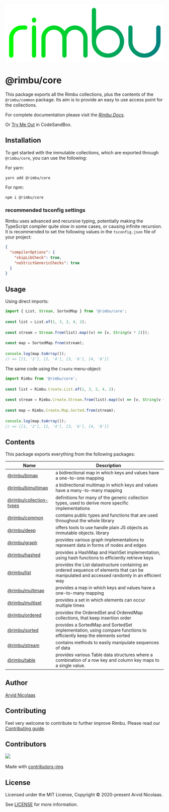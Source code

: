 <p align="center">
    <img src="../../assets/rimbu_logo.svg" />
</p>

# @rimbu/core

This package exports all the Rimbu collections, plus the contents of the `@rimbu/common` package. Its aim is to provide an easy to use access point for the collections.

For complete documentation please visit the _[Rimbu Docs](http://rimbu.org)_.

Or [Try Me Out](https://codesandbox.io/s/rimbu-sandbox-d4tbk?previewwindow=console&view=split&editorsize=65&moduleview=1&module=/src/index.ts) in CodeSandBox.

## Installation

To get started with the immutable collections, which are exported through `@rimbu/core`, you can use the following:

For yarn:

`yarn add @rimbu/core`

For npm:

`npm i @rimbu/core`

### recommended tsconfig settings

Rimbu uses advanced and recursive typing, potentially making the TypeScript compiler quite slow in some cases, or causing infinite recursion. It is recommended to set the following values in the `tsconfig.json` file of your project:

```json
{
  "compilerOptions": {
    "skipLibCheck": true,
    "noStrictGenericChecks": true
  }
}
```

## Usage

Using direct imports:

```ts
import { List, Stream, SortedMap } from '@rimbu/core';

const list = List.of(1, 3, 2, 4, 2);

const stream = Stream.from(list).map((v) => [v, String(v * 2)]);

const map = SortedMap.from(stream);

console.log(map.toArray());
// => [[1, '2'], [2, '4'], [3, '6'], [4, '8']]
```

The same code using the `Create` menu-object:

```ts
import Rimbu from '@rimbu/core';

const list = Rimbu.Create.List.of(1, 3, 2, 4, 2);

const stream = Rimbu.Create.Stream.from(list).map((v) => [v, String(v * 2)]);

const map = Rimbu.Create.Map.Sorted.from(stream);

console.log(map.toArray());
// => [[1, '2'], [2, '4'], [3, '6'], [4, '8']]
```

## Contents

This package exports everything from the following packages:

| Name                                           | Description                                                                                                                                  |
| ---------------------------------------------- | -------------------------------------------------------------------------------------------------------------------------------------------- |
| [@rimbu/bimap](../bimap)                       | a bidirectional map in which keys and values have a one-to-one mapping                                                                       |
| [@rimbu/bimultimap](../bimultimap)             | a bidirectional multimap in which keys and values have a many-to-many mapping                                                                |
| [@rimbu/collection-types](../collection-types) | definitions for many of the generic collection types, used to derive more specific implementations                                           |
| [@rimbu/common](../common)                     | contains public types and functions that are used throughout the whole library                                                               |
| [@rimbu/deep](../deep)                         | offers tools to use handle plain JS objects as immutable objects. library                                                                    |
| [@rimbu/graph](../graph)                       | provides various graph implementations to represent data in forms of nodes and edges                                                         |
| [@rimbu/hashed](../hashed)                     | provides a HashMap and HashSet implementation, using hash functions to efficiently retrieve keys                                             |
| [@rimbu/list](../list)                         | provides the List datastructure containing an ordered sequence of elements that can be manipulated and accessed randomly in an efficient way |
| [@rimbu/multimap](../multimap)                 | provides a map in which keys and values have a one-to-many mapping                                                                           |
| [@rimbu/multiset](../multiset)                 | provides a set in which elements can occur multiple times                                                                                    |
| [@rimbu/ordered](../ordered)                   | provides the OrderedSet and OrderedMap collections, that keep insertion order                                                                |
| [@rimbu/sorted](../sorted)                     | provides a SortedMap and SortedSet implementation, using compare functions to efficiently keep the elements sorted                           |
| [@rimbu/stream](../stream)                     | contains methods to easily manipulate sequences of data                                                                                      |
| [@rimbu/table](../table)                       | provides various Table data structures where a combination of a row key and column key maps to a single value.                               |

## Author

[Arvid Nicolaas](https://github.com/vitoke)

## Contributing

Feel very welcome to contribute to further improve Rimbu. Please read our [Contributing guide](../../CONTRIBUTING.md).

## Contributors

<img src = "https://contrib.rocks/image?repo=vitoke/iternal"/>

Made with [contributors-img](https://contrib.rocks).

## License

Licensed under the MIT License, Copyright © 2020-present Arvid Nicolaas.

See [LICENSE](./LICENSE) for more information.
